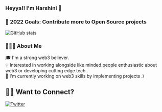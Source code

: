 ### **Heyya!! I'm Harshini** 👋

### 🚀 2022 Goals: Contribute more to Open Source projects

![GitHub stats](https://github-readme-stats.vercel.app/api?username=crypte-1&show_icons=true&theme=dracula) 
 

### 👨🏻‍💻 About Me
🎓 I'm a strong web3 believer.\
💡 Interested in working alongside like minded people enthusiastic about web3 or developing cutting edge tech.\
🌱 I'm currently working on web3 skills by implementing projects .\


## 🤝🏻 Want to Connect?

<a href = "https://twitter.com/h202529"> <img src= "" alt = "Twitter"/></a>
 
